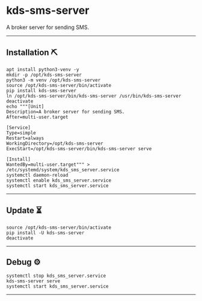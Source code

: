 # kds-sms-server
A broker server for sending SMS.

---
## Installation :pick:
```shell
apt install python3-venv -y
mkdir -p /opt/kds-sms-server
python3 -m venv /opt/kds-sms-server
source /opt/kds-sms-server/bin/activate
pip install kds-sms-server
ln /opt/kds-sms-server/bin/kds-sms-server /usr/bin/kds-sms-server
deactivate
echo """[Unit]
Description=A broker server for sending SMS.
After=multi-user.target

[Service]
Type=simple
Restart=always
WorkingDirectory=/opt/kds-sms-server
ExecStart=/opt/kds-sms-server/bin/kds-sms-server serve

[Install]
WantedBy=multi-user.target""" > /etc/systemd/system/kds_sms_server.service
systemctl daemon-reload
systemctl enable kds_sms_server.service
systemctl start kds_sms_server.service
```

---
## Update :hourglass_flowing_sand:
```shell
source /opt/kds-sms-server/bin/activate
pip install -U kds-sms-server
deactivate
```

---
## Debug :gear:
```shell
systemctl stop kds_sms_server.service
kds-sms-server serve
systemctl start kds_sms_server.service
```

---
